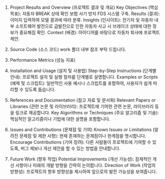 1. Project Results and Overview (프로젝트 결과 및 개요)
Key Objectives (핵심 목표): 자동자 BREAK 상태 확인 보험 사기 방지 FDS 시스템 구축.
Results (결과): 이미지 입력하여 모델 결과에 따라 분류.
Insights (인사이트): 전기차 및 자동차 내부 소프트웨어 발전으로 급발진으로 인한 자동차 사고 시
                     브레이크 상태에 대한 정보가 중요해짐 확인.
Context (배경): 아이디어를 바탕으로 자동차 회사에 프로젝트 제안.

2. Source Code (소스 코드)
work 폴더 내부 참조 부탁 드립니다.
  
3. Performance Metrics (성능 지표)

  
7. Installation and Usage (설치 및 사용법)
Step-by-Step Instructions (단계별 안내): 프로젝트 설치 및 실행 절차를 단계별로 설명합니다.
Examples or Scripts (예제 및 스크립트): 일반적인 사용 예시나 스크립트를 포함하여, 사용자가 쉽게 따라할 수 있도록 돕습니다.

8. References and Documentation (참고 자료 및 문서화)
Relevant Papers or Libraries (관련 논문 및 라이브러리): 프로젝트에 기여한 관련 논문, 라이브러리 등을 링크로 제공합니다.
Key Algorithms or Techniques (주요 알고리즘 및 기술): 핵심적인 알고리즘이나 기법에 대한 설명을 포함합니다.

9. Issues and Contributions (문제점 및 기여)
Known Issues or Limitations (알려진 문제점 및 제한 사항): 현재 존재하는 문제점이나 한계점을 명시합니다.
Encourage Contributions (기여 장려): 다른 사람들이 프로젝트에 기여할 수 있도록, 버그 제보나 개선 제안을 할 수 있는 방법을 안내합니다.

10. Future Work (향후 작업)
Potential Improvements (개선 가능성): 잠재적인 개선 사항이나 미래의 개발 방향을 간략히 논의합니다.
Direction of Work (작업의 방향성): 프로젝트의 향후 방향성을 제시하여 앞으로의 발전 가능성을 보여줍니다.
